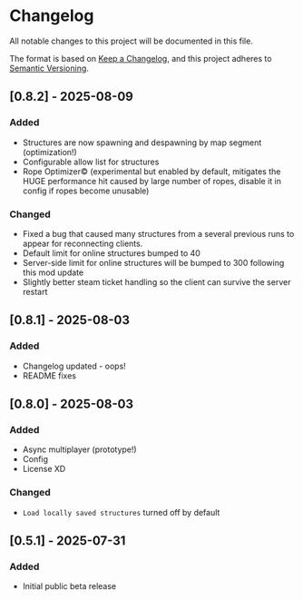# Changelog

All notable changes to this project will be documented in this file.

The format is based on [Keep a Changelog](https://keepachangelog.com/en/1.1.0/),
and this project adheres to [Semantic Versioning](https://semver.org/spec/v2.0.0.html).

## [0.8.2] - 2025-08-09

### Added

- Structures are now spawning and despawning by map segment (optimization!)
- Configurable allow list for structures
- Rope Optimizer©️ (experimental but enabled by default, mitigates the HUGE performance hit caused by large number of ropes, disable it in config if ropes become unusable)

### Changed
- Fixed a bug that caused many structures from a several previous runs to appear for reconnecting clients.
- Default limit for online structures bumped to 40
- Server-side limit for online structures will be bumped to 300 following this mod update
- Slightly better steam ticket handling so the client can survive the server restart

## [0.8.1] - 2025-08-03

### Added

- Changelog updated - oops!
- README fixes

## [0.8.0] - 2025-08-03

### Added

- Async multiplayer (prototype!)
- Config
- License XD

### Changed
- `Load locally saved structures` turned off by default

## [0.5.1] - 2025-07-31

### Added

- Initial public beta release
